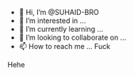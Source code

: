 - 👋 Hi, I’m @SUHAID-BRO
- 👀 I’m interested in ...
- 🌱 I’m currently learning ...
- 💞️ I’m looking to collaborate on ...
- 📫 How to reach me ...
Fuck

<!---
SUHAID-BROO/SUHAID-BROO is a ✨ special ✨ repository because its `README.md` (this file) appears on your GitHub profile.
You can click the Preview link to take a look at your changes.
--->
Hehe
